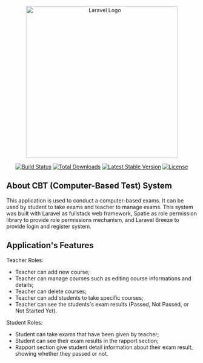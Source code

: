 <p align="center"><a href="https://laravel.com" target="_blank"><img src="https://raw.githubusercontent.com/laravel/art/master/logo-lockup/5%20SVG/2%20CMYK/1%20Full%20Color/laravel-logolockup-cmyk-red.svg" width="400" alt="Laravel Logo"></a></p>

<p align="center">
<a href="https://github.com/laravel/framework/actions"><img src="https://github.com/laravel/framework/workflows/tests/badge.svg" alt="Build Status"></a>
<a href="https://packagist.org/packages/laravel/framework"><img src="https://img.shields.io/packagist/dt/laravel/framework" alt="Total Downloads"></a>
<a href="https://packagist.org/packages/laravel/framework"><img src="https://img.shields.io/packagist/v/laravel/framework" alt="Latest Stable Version"></a>
<a href="https://packagist.org/packages/laravel/framework"><img src="https://img.shields.io/packagist/l/laravel/framework" alt="License"></a>
</p>

## About CBT (Computer-Based Test) System

This application is used to conduct a computer-based exams. It can be used by student to take exams and teacher to manage exams. This system was built with Laravel as fullstack web framework, Spatie as role permission library to provide role permissions mechanism, and Laravel Breeze to provide login and register system. 

## Application's Features
Teacher Roles:
- Teacher can add new course;
- Teacher can manage courses such as editing course informations and details;
- Teacher can delete courses;
- Teacher can add students to take specific courses;
- Teacher can see the students's exam results (Passed, Not Passed, or Not Started Yet).

Student Roles:
- Student can take exams that have been given by teacher;
- Student can see their exam results in the rapport section;
- Rapport section give student detail information about their exam result, showing whether they passed or not.
